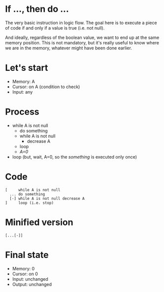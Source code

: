 # If ..., then do ...

The very basic instruction in logic flow. The goal here is to execute a piece of code if and only if a value is true (i.e. not null).

And ideally, regardless of the boolean value, we want to end up at the same memory position. This is not mandatory, but it's really useful to know where we are in the memory, whatever might have been done earlier.

# Let's start

* Memory: A
* Cursor: on A (condition to check)
* Input: any

# Process

* while A is not null
  * do something
  * while A is not null
    * decrease A
  * loop
  * _A=0_
* loop (but, wait, A=0, so the _something_ is executed only once)

# Code
```
[     while A is not null
  ... do something
  [-] while A is not null decrease A
]     loop (i.e. stop)
```

# Minified version
```
[...[-]]
```

# Final state

* Memory: 0
* Cursor: on 0
* Input: unchanged
* Output: unchanged
